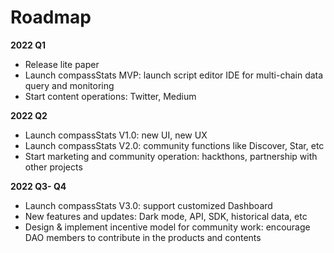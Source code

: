 # Roadmap

**2022 Q1**&#x20;

* Release lite paper
* Launch compassStats MVP: launch script editor IDE for multi-chain data query and monitoring&#x20;
* Start content operations: Twitter, Medium

**2022 Q2**

* Launch compassStats V1.0: new UI, new UX
* Launch compassStats V2.0: community functions like Discover, Star, etc
* Start marketing and community operation: hackthons, partnership with other projects

**2022 Q3- Q4**

* Launch compassStats V3.0: support customized Dashboard
* New features and updates: Dark mode, API, SDK, historical data, etc
* Design & implement incentive model for community work: encourage DAO members to contribute in the products and contents
